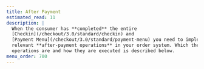 ```yaml
---
title: After Payment
estimated_read: 11
description: |
  When the consumer has **completed** the entire
  [Checkin](/checkout/3.0/standard/checkin) and
  [Payment Menu](/checkout/3.0/standard/payment-menu) you need to implement the
  relevant **after-payment operations** in your order system. Which these
  operations are and how they are executed is described below.
menu_order: 700
---
```

